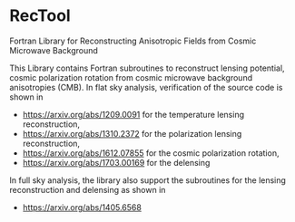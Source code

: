 # RecTool
Fortran Library for Reconstructing Anisotropic Fields from Cosmic Microwave Background

This Library contains Fortran subroutines to reconstruct lensing potential, cosmic polarization rotation 
from cosmic microwave background anisotropies (CMB). In flat sky analysis, verification of the source code is shown in 

  - https://arxiv.org/abs/1209.0091 for the temperature lensing reconstruction, 
  - https://arxiv.org/abs/1310.2372 for the polarization lensing reconstruction, 
  - https://arxiv.org/abs/1612.07855 for the cosmic polarization rotation, 
  - https://arxiv.org/abs/1703.00169 for the delensing

In full sky analysis, the library also support the subroutines for the lensing reconstruction and delensing as shown in 

  - https://arxiv.org/abs/1405.6568


